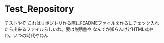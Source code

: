 # Test_Repository
テストやぞ
これはリポジトリ作る際にREADMEファイルを作るにチェック入れたら出来るファイルらしいわ。要は説明書や
なんでか知らんけどHTML式やわ。いつの時代やねん
